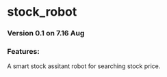 # stock_robot
### Version 0.1 on 7.16 Aug
### Features:
A smart stock assitant robot for searching stock price. 
